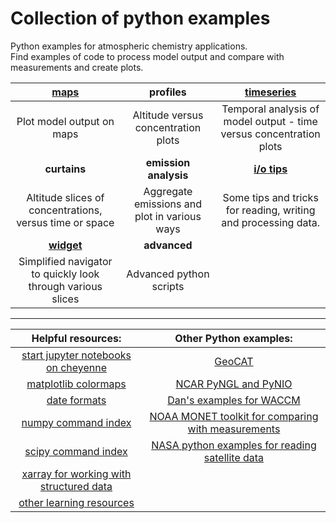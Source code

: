 # Collection of python examples
<!--
.. title: Python 3 examples for atmospheric chemistry
.. date: 2020-03-26
.. tags: atmospheric chemistry python examples gallery
.. description: Based off the Unidata one-stop shop for Python in atmospheric science and meteorology
.. author: rrb
-->

Python examples for atmospheric chemistry applications.<br>
Find examples of code to process model output and compare with measurements and create plots.

|[**maps**](map_plotting.md) | **profiles** | [**timeseries**](timeseries_plotting.md)|
|:-------------:|:-------------:|:-------------:|
|Plot model output on maps| Altitude versus concentration plots | Temporal analysis of model output - time versus concentration plots |
|**curtains**| **emission analysis** | [**i/o tips**](io.md) |
| Altitude slices of concentrations, versus time or space  | Aggregate emissions and plot in various ways | Some tips and tricks for reading, writing and processing data. |
|[**widget**](widget.md)|  **advanced**  |  |
| Simplified navigator to quickly look through various slices | Advanced python scripts |  |

------------------------------
| **Helpful resources:** | **Other Python examples:** |
|:-------------:|:-------------:|
| [start jupyter notebooks on cheyenne](cheyenne_jupyter.md)| [GeoCAT](https://geocat-examples.readthedocs.io/en/latest/gallery/index.html)
| [matplotlib colormaps](https://matplotlib.org/3.1.1/gallery/color/colormap_reference.html)| [NCAR PyNGL and PyNIO](https://www.pyngl.ucar.edu/) |
| [date formats](https://strftime.org/)| [Dan's examples for WACCM](https://sites.google.com/ucar.edu/dan-marsh/python?authuser=1) |
| [numpy command index](https://numpy.org/doc/stable/genindex.html)| [NOAA MONET toolkit for comparing with measurements](https://monet-arl.readthedocs.io/en/master/) |
| [scipy command index](https://docs.scipy.org/doc/scipy/reference/genindex.html)| [NASA python examples for reading satellite data](https://hdfeos.org/zoo/index_openLaRC_Examples.php) |
| [xarray for working with structured data](http://xarray.pydata.org/en/stable/#) |  |
| [other learning resources](learning.md) | |



